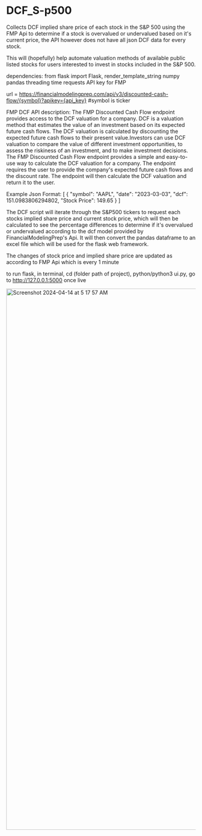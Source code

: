 # DCF_S-p500
Collects DCF implied share price of each stock in the S&P 500 using the FMP Api to determine if a stock is overvalued or undervalued based on it's current price, the API however does not have all json DCF data for every stock. 

This will (hopefully) help automate valuation methods of available public listed stocks for users interested to invest in stocks included in the S&P 500.

dependencies:
from flask import Flask, render_template_string
numpy
pandas
threading
time
requests
API key for FMP

url = https://financialmodelingprep.com/api/v3/discounted-cash-flow/{symbol}?apikey={api_key} #symbol is ticker

FMP DCF API description:
The FMP Discounted Cash Flow endpoint provides access to the DCF valuation for a company. DCF is a valuation method that estimates the value of an investment based on its expected future cash flows. The DCF valuation is calculated by discounting the expected future cash flows to their present value.Investors can use DCF valuation to compare the value of different investment opportunities, to assess the riskiness of an investment, and to make investment decisions. The FMP Discounted Cash Flow endpoint provides a simple and easy-to-use way to calculate the DCF valuation for a company. The endpoint requires the user to provide the company's expected future cash flows and the discount rate. The endpoint will then calculate the DCF valuation and return it to the user.

Example Json Format:
[
	{
		"symbol": "AAPL",
		"date": "2023-03-03",
		"dcf": 151.0983806294802,
		"Stock Price": 149.65
	}
]


The DCF script will iterate through the S&P500 tickers to request each stocks implied share price and current stock price, which will then be calculated to see the percentage differences to determine if it's overvalued or undervalued according to the dcf model provided by FinancialModelingPrep's Api. It will then convert the pandas dataframe to an excel file which will be used for the flask web framework. 

The changes of stock price and implied share price are updated as according to FMP Api which is every 1 minute

to run flask, in terminal, cd (folder path of project), python/python3 ui.py, go to http://127.0.0.1:5000 once live


<img width="1440" alt="Screenshot 2024-04-14 at 5 17 57 AM" src="https://github.com/Ged0x/DCF_S-p500/assets/143278786/3c58332e-76cf-43cd-b71f-e2460fab6b42">
